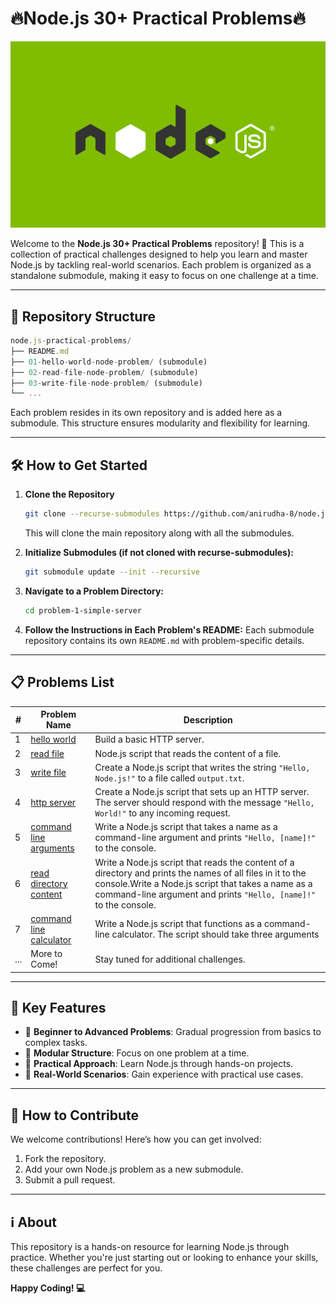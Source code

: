 # 🔥Node.js 30+ Practical Problems🔥

<div align="center">
    <img src="./nodejs-frameworks.webp" alt="node.js logo image" />
</div>

Welcome to the **Node.js 30+ Practical Problems** repository! 🌟 This is a collection of practical challenges designed to help you learn and master Node.js by tackling real-world scenarios. Each problem is organized as a standalone submodule, making it easy to focus on one challenge at a time.

---

## 🚀 Repository Structure

```js
node.js-practical-problems/
├── README.md
├── 01-hello-world-node-problem/ (submodule)
├── 02-read-file-node-problem/ (submodule)
├── 03-write-file-node-problem/ (submodule)
└── ...
```

Each problem resides in its own repository and is added here as a submodule. This structure ensures modularity and flexibility for learning.

---

## 🛠️ How to Get Started

1. **Clone the Repository**

   ```bash
   git clone --recurse-submodules https://github.com/anirudha-8/node.js-practical-problems.git
   ```

   This will clone the main repository along with all the submodules.

2. **Initialize Submodules (if not cloned with recurse-submodules):**

   ```bash
   git submodule update --init --recursive
   ```

3. **Navigate to a Problem Directory:**

   ```bash
   cd problem-1-simple-server
   ```

4. **Follow the Instructions in Each Problem's README:**
   Each submodule repository contains its own `README.md` with problem-specific details.

---

## 📋 Problems List

| #   | Problem Name                      | Description                                     |
|-----|-----------------------------------|-------------------------------------------------|
| 1   | [hello world](https://github.com/anirudha-8/01-hello-world-node-problem.git) | Build a basic HTTP server. |
| 2   | [read file](https://github.com/anirudha-8/02-read-file-node-problem.git) | Node.js script that reads the content of a file. |
| 3   | [write file](https://github.com/anirudha-8/03-write-file-node-problem.git)  | Create a Node.js script that writes the string `"Hello, Node.js!"` to a file called `output.txt`. |
| 4 | [http server](https://github.com/anirudha-8/04-basic-http-server-node-problem.git) | Create a Node.js script that sets up an HTTP server. The server should respond with the message `"Hello, World!"` to any incoming request. |
| 5 | [command line arguments](https://github.com/anirudha-8/05-command-line-argument-node-problem.git) | Write a Node.js script that takes a name as a command-line argument and prints `"Hello, [name]!"` to the console. |
| 6 | [read directory content](https://github.com/anirudha-8/06-name-of-all-files-in-directory-node-problem.git) | Write a Node.js script that reads the content of a directory and prints the names of all files in it to the console.Write a Node.js script that takes a name as a command-line argument and prints `"Hello, [name]!"` to the console. |
| 7 | [command line calculator](https://github.com/anirudha-8/07-simple-calculator-node-problem.git) | Write a Node.js script that functions as a command-line calculator. The script should take three arguments |
| ... | More to Come!                     | Stay tuned for additional challenges.          |

---

## 🎯 Key Features

- 🌟 **Beginner to Advanced Problems**: Gradual progression from basics to complex tasks.
- 🧩 **Modular Structure**: Focus on one problem at a time.
- 📖 **Practical Approach**: Learn Node.js through hands-on projects.
- 🚀 **Real-World Scenarios**: Gain experience with practical use cases.

---

## 🤝 How to Contribute

We welcome contributions! Here’s how you can get involved:

1. Fork the repository.
2. Add your own Node.js problem as a new submodule.
3. Submit a pull request.

---

## ℹ️ About

This repository is a hands-on resource for learning Node.js through practice. Whether you're just starting out or looking to enhance your skills, these challenges are perfect for you.

**Happy Coding! 💻**
